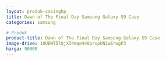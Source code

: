 ```yaml
---
layout: produk-casinghp
title: Dawn of The Final Day Samsung Galaxy S9 Case
categories: samsung

# Produk
product-title: Dawn of The Final Day Samsung Galaxy S9 Case
image-drive: 10UBWT5lQjX34mqe448prupUN1wErwgP3
harga: 90000
---
```

